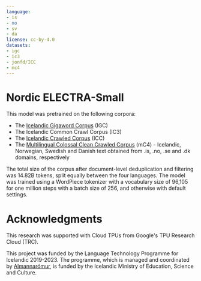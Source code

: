 ```yaml
---
language:
- is
- no
- sv
- da
license: cc-by-4.0
datasets:
- igc
- ic3
- jonfd/ICC
- mc4
---
```


# Nordic ELECTRA-Small
This model was pretrained on the following corpora:
* The [Icelandic Gigaword Corpus](http://igc.arnastofnun.is/) (IGC)
* The Icelandic Common Crawl Corpus (IC3)
* The [Icelandic Crawled Corpus](https://huggingface.co/datasets/jonfd/ICC) (ICC)
* The [Multilingual Colossal Clean Crawled Corpus](https://huggingface.co/datasets/mc4) (mC4) - Icelandic, Norwegian, Swedish and Danish text obtained from .is, .no, .se and .dk domains, respectively

The total size of the corpus after document-level deduplication and filtering was 14.82B tokens, split equally between the four languages. The model was trained using a WordPiece tokenizer with a vocabulary size of 96,105 for one million steps with a batch size of 256, and otherwise with default settings.

# Acknowledgments
This research was supported with Cloud TPUs from Google's TPU Research Cloud (TRC).

This project was funded by the Language Technology Programme for Icelandic 2019-2023. The programme, which is managed and coordinated by [Almannarómur](https://almannaromur.is/), is funded by the Icelandic Ministry of Education, Science and Culture.